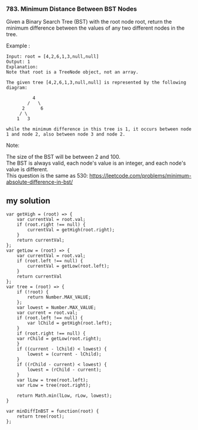 ### 783. Minimum Distance Between BST Nodes

Given a Binary Search Tree (BST) with the root node root, return the minimum difference between the values of any two different nodes in the tree.

Example :

```
Input: root = [4,2,6,1,3,null,null]
Output: 1
Explanation:
Note that root is a TreeNode object, not an array.

The given tree [4,2,6,1,3,null,null] is represented by the following diagram:

          4
        /   \
      2      6
     / \
    1   3

while the minimum difference in this tree is 1, it occurs between node 1 and node 2, also between node 3 and node 2.
```

Note:

The size of the BST will be between 2 and 100.  
The BST is always valid, each node's value is an integer, and each node's value is different.  
This question is the same as 530: https://leetcode.com/problems/minimum-absolute-difference-in-bst/

## my solution

```
var getHigh = (root) => {
    var currentVal = root.val;
    if (root.right !== null) {
        currentVal = getHigh(root.right);
    }
    return currentVal;
};
var getLow = (root) => {
    var currentVal = root.val;
    if (root.left !== null) {
        currentVal = getLow(root.left);
    }
    return currentVal
};
var tree = (root) => {
    if (!root) {
        return Number.MAX_VALUE;
    };
    var lowest = Number.MAX_VALUE;
    var current = root.val;
    if (root.left !== null) {
        var lChild = getHigh(root.left);
    }
    if (root.right !== null) {
    var rChild = getLow(root.right);
    }
    if ((current - lChild) < lowest) {
        lowest = (current - lChild);
    }
    if ((rChild - current) < lowest) {
        lowest = (rChild - current);
    }
    var lLow = tree(root.left);
    var rLow = tree(root.right);

    return Math.min(lLow, rLow, lowest);
}

var minDiffInBST = function(root) {
    return tree(root);
};
```
